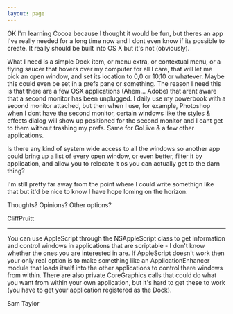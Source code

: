 ```yaml
---
layout: page
---
```


OK I'm learning Cocoa because I thought it would be fun, but theres an app I've really needed for a long time now and I dont even know if its possible to create.  It really should be built into OS X but it's not (obviously).

What I need is a simple Dock item, or menu extra, or contextual menu, or a flying saucer that hovers over my computer for all I care, that will let me pick an open window, and set its location to 0,0 or 10,10 or whatever.  Maybe this could even be set in a prefs pane or something.  The reason I need this is that there are a few OSX applications (Ahem... Adobe) that arent aware that a second monitor has been unplugged.  I daily use my powerbook with a second monitor attached, but then when I use, for example, Photoshop when I dont have the second monitor, certain windows like the styles & effects dialog will show up positioned for the second monitor and I cant get to them without trashing my prefs.  Same for GoLive & a few other applications.

Is there any kind of system wide access to all the windows so another app could bring up a list of every open window, or even better, filter it by application, and allow you to relocate it os you can actually get to the darn thing?

I'm still pretty far away from the point where I could write somethign like that but it'd be nice to know I have hope loming on the horizon.

Thoughts?  Opinions?  Other options?

CliffPruitt

----

You can use AppleScript through the NSAppleScript class to get information and control windows in applications that are scriptable - I don't know whether the ones you are interested in are. If AppleScript doesn't work then your only real option is to make something like an ApplicationEnhancer module that loads itself into the other applications to control there windows from within. There are also private CoreGraphics calls that could do what you want from within your own application, but it's hard to get these to work (you have to get your application registered as the Dock).

Sam Taylor
